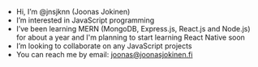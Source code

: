 - Hi, I’m @jnsjknn (Joonas Jokinen)
- I’m interested in JavaScript programming
- I’ve been learning MERN (MongoDB, Express.js, React.js and Node.js) for about a year and I'm planning to start learning React Native soon
- I’m looking to collaborate on any JavaScript projects
- You can reach me by email: [joonas@joonasjokinen.fi](mailto:joonas@joonasjokinen.fi)
